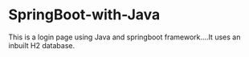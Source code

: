 ﻿# SpringBoot-with-Java
This is a login page using Java and springboot framework....It uses an inbuilt H2 database.
